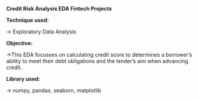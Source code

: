 **Credit Risk Analysis EDA Fintech Projects**
  
**Technique used:**

  -> Exploratory Data Analysis

**Objective:**

  ->This EDA focusses on calculating credit score to determines a borrower’s ability to meet their debt obligations and the lender’s aim when advancing credit.

**Library used:**

  -> numpy, pandas, seaborn, matplotlib


